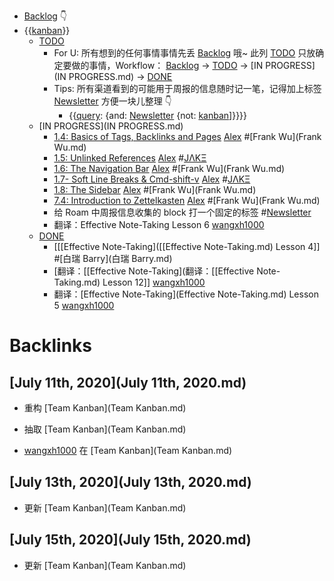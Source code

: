 - [Backlog](Backlog.md) 👇
- {{[kanban](kanban.md)}}
    - [TODO](TODO.md)
        - For U: 所有想到的任何事情事情先丢 [Backlog](Backlog.md) 哦~
此列 [TODO](TODO.md) 只放确定要做的事情，Workflow：
[Backlog](Backlog.md) -> [TODO](TODO.md) -> [IN PROGRESS](IN PROGRESS.md) -> [DONE](DONE.md)
        - Tips: 所有渠道看到的可能用于周报的信息随时记一笔，记得加上标签 [Newsletter](Newsletter.md) 方便一块儿整理 👇
            - {{[query](query.md): {and: [Newsletter](Newsletter.md) {not: [kanban](kanban.md)]}}}}
    - [IN PROGRESS](IN PROGRESS.md)
        - [1.4: Basics of Tags, Backlinks and Pages](https://www.notion.so/1-4-Basics-of-Tags-Backlinks-and-Pages-8ecc50cd532a49b2a15483688159155b) [Alex](Alex.md) #[Frank Wu](Frank Wu.md)
        - [1.5: Unlinked References](https://www.notion.so/1-5-Unlinked-References-9ab449a5dde74ef4bc016927fe2c46d1) [Alex](Alex.md) #[JΛKΞ](JΛKΞ.md)
        - [1.6: The Navigation Bar](https://www.notion.so/1-6-The-Navigation-Bar-06e85b3e56614395a03409a01ea5322a) [Alex](Alex.md) #[Frank Wu](Frank Wu.md)
        - [1.7- Soft Line Breaks & Cmd-shift-v](https://www.notion.so/1-7-Soft-Line-Breaks-Cmd-shift-v-db913a901cab43ff84cc19bf36ade4dd) [Alex](Alex.md) #[JΛKΞ](JΛKΞ.md)
        - [1.8: The Sidebar](https://www.notion.so/1-8-The-Sidebar-95a50097bffc4629af02efd322e826ea)  [Alex](Alex.md) #[Frank Wu](Frank Wu.md)
        - [7.4: Introduction to Zettelkasten](https://www.notion.so/7-4-Introduction-to-Zettelkasten-9f530ce53b1d45eb9755f2033b7514bc)   [Alex](Alex.md) #[Frank Wu](Frank Wu.md)
        - 给 Roam 中周报信息收集的 block 打一个固定的标签 #[Newsletter](Newsletter.md)
        - 翻译：Effective Note-Taking Lesson 6 [wangxh1000](wangxh1000.md)
    - [DONE](DONE.md)
        - [[[Effective Note-Taking]([[Effective Note-Taking.md) Lesson 4]] #[白瑞 Barry](白瑞 Barry.md)
        - [翻译：[[Effective Note-Taking](翻译：[[Effective Note-Taking.md) Lesson 12]] [wangxh1000](wangxh1000.md)
        - 翻译：[Effective Note-Taking](Effective Note-Taking.md) Lesson 5 [wangxh1000](wangxh1000.md)

# Backlinks
## [July 11th, 2020](July 11th, 2020.md)
- 重构 [Team Kanban](Team Kanban.md)

- 抽取 [Team Kanban](Team Kanban.md)

- [wangxh1000](wangxh1000.md) 在 [Team Kanban](Team Kanban.md)

## [July 13th, 2020](July 13th, 2020.md)
- 更新 [Team Kanban](Team Kanban.md)

## [July 15th, 2020](July 15th, 2020.md)
- 更新 [Team Kanban](Team Kanban.md)

